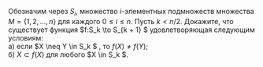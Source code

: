Обозначим через $S_i$, множество $i$-элементных подмножеств множества $M = \{1, 2,  \ldots , n\}$ для каждого $0\leq i\leq n$. Пусть $k < n/2$. Докажите, что существует функция $f:S_k  \to S_{k + 1} $ удовлетворяющая	 следующим условиям:
<br>
а) если  $X \neq Y \in S_k $ , то  $f(X) \neq f(Y)$;
<br>
б)  $X \subset f(X)$  для любого  $X \in S_k $.